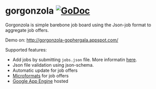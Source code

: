 # gorgonzola [![GoDoc](https://godoc.org/github.com/gophergala/gorgonzola?status.svg)](https://godoc.org/github.com/gophergala/gorgonzola)

Gorgonzola is simple barebone job board using the Json-job format to aggregate job offers.

Demo on: http://gorgonzola-gophergala.appspot.com/

Supported features:

- Add jobs by submitting `jobs.json` file. More informatin [here](http://lukasz-madon.github.io/json-job/).
- Json file validation using json-schema.
- Automatic update for job offers
- [Microformats](http://schema.org/JobPosting) for job offers
- [Google App Engine](https://cloud.google.com/appengine/docs) hosted